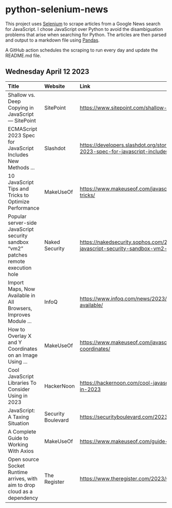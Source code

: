 # python-selenium-news

This project uses [Selenium](https://www.seleniumhq.org/) to scrape articles from a Google News search for JavaScript.
I chose JavaScript over Python to avoid the disambiguation problems that arise when searching for Python.
The articles are then parsed and output to a markdown file using [Pandas](https://pandas.pydata.org/).

A GitHub action schedules the scraping to run every day and update the README.md file.

## Wednesday April 12 2023


| Title                                                                               | Website            | Link                                                                                                                           |
|:------------------------------------------------------------------------------------|:-------------------|:-------------------------------------------------------------------------------------------------------------------------------|
| Shallow vs. Deep Copying in JavaScript — SitePoint                                  | SitePoint          | https://www.sitepoint.com/shallow-vs-deep-copying-in-javascript/                                                               |
| ECMAScript 2023 Spec for JavaScript Includes New Methods ...                        | Slashdot           | https://developers.slashdot.org/story/23/04/08/2317223/ecmascript-2023-spec-for-javascript-includes-new-methods-for-arrays     |
| 10 JavaScript Tips and Tricks to Optimize Performance                               | MakeUseOf          | https://www.makeuseof.com/javascript-optimize-performance-tips-tricks/                                                         |
| Popular server-side JavaScript security sandbox “vm2” patches remote execution hole | Naked Security     | https://nakedsecurity.sophos.com/2023/04/09/popular-server-side-javascript-security-sandbox-vm2-patches-remote-execution-hole/ |
| Import Maps, Now Available in All Browsers, Improves Module ...                     | InfoQ              | https://www.infoq.com/news/2023/04/import-maps-generally-available/                                                            |
| How to Overlay X and Y Coordinates on an Image Using ...                            | MakeUseOf          | https://www.makeuseof.com/javascript-image-overlay-x-y-coordinates/                                                            |
| Cool JavaScript Libraries To Consider Using in 2023                                 | HackerNoon         | https://hackernoon.com/cool-javascript-libraries-to-consider-using-in-2023                                                     |
| JavaScript: A Taxing Situation                                                      | Security Boulevard | https://securityboulevard.com/2023/04/javascript-a-taxing-situation/                                                           |
| A Complete Guide to Working With Axios                                              | MakeUseOf          | https://www.makeuseof.com/guide-to-working-with-axios/                                                                         |
| Open source Socket Runtime arrives, with aim to drop cloud as a dependency          | The Register       | https://www.theregister.com/2023/04/11/socket_runtime/                                                                         |